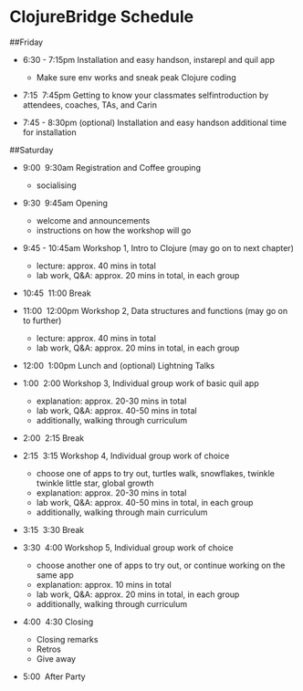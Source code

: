 # ClojureBridge Schedule 

##Friday

* 6:30 - 7:15pm Installation and easy hands­on, instarepl and quil app
  * Make sure env works and sneak peak Clojure coding
   
* 7:15 ­ 7:45pm Getting to know your classmates self­introduction by
  attendees, coaches, TAs, and Carin

* 7:45 - 8:30pm (optional) Installation and easy hands­on additional time for installation

##Saturday

* 9:00 ­ 9:30am Registration and Coffee grouping
  * socialising

* 9:30 ­ 9:45am Opening
  * welcome and announcements
  * instructions on how the workshop will go

* 9:45 - 10:45am Workshop 1, Intro to Clojure (may go on to next chapter)
  * lecture: approx. 40 mins in total
  * lab work, Q&A: approx. 20 mins in total, in each group

* 10:45 ­ 11:00 Break

* 11:00 ­ 12:00pm Workshop 2, Data structures and functions (may go on
  to further)
  * lecture: approx. 40 mins in total
  * lab work, Q&A: approx. 20 mins in total, in each group

* 12:00 ­ 1:00pm Lunch and (optional) Lightning Talks

* 1:00 ­ 2:00 Workshop 3, Individual group work of basic quil app
  * explanation: approx. 20-30 mins in total
  * lab work, Q&A: approx. 40-50 mins in total
  * additionally, walking through curriculum

* 2:00 ­ 2:15 Break

* 2:15 ­ 3:15 Workshop 4, Individual group work of choice
  * choose one of apps to try out, turtles walk, snowflakes, twinkle
    twinkle little star, global growth
  * explanation: approx. 20-30 mins in total
  * lab work, Q&A: approx. 40-50 mins in total, in each group
  * additionally, walking through main curriculum

* 3:15 ­ 3:30 Break

* 3:30 ­ 4:00 Workshop 5, Individual group work of choice
  * choose another one of apps to try out, or continue working on the
    same app
  * explanation: approx. 10 mins in total
  * lab work, Q&A: approx. 20 mins in total, in each group
  * additionally, walking through curriculum

* 4:00 ­ 4:30 Closing
  * Closing remarks
  * Retros
  * Give away

* 5:00 ­  After Party
